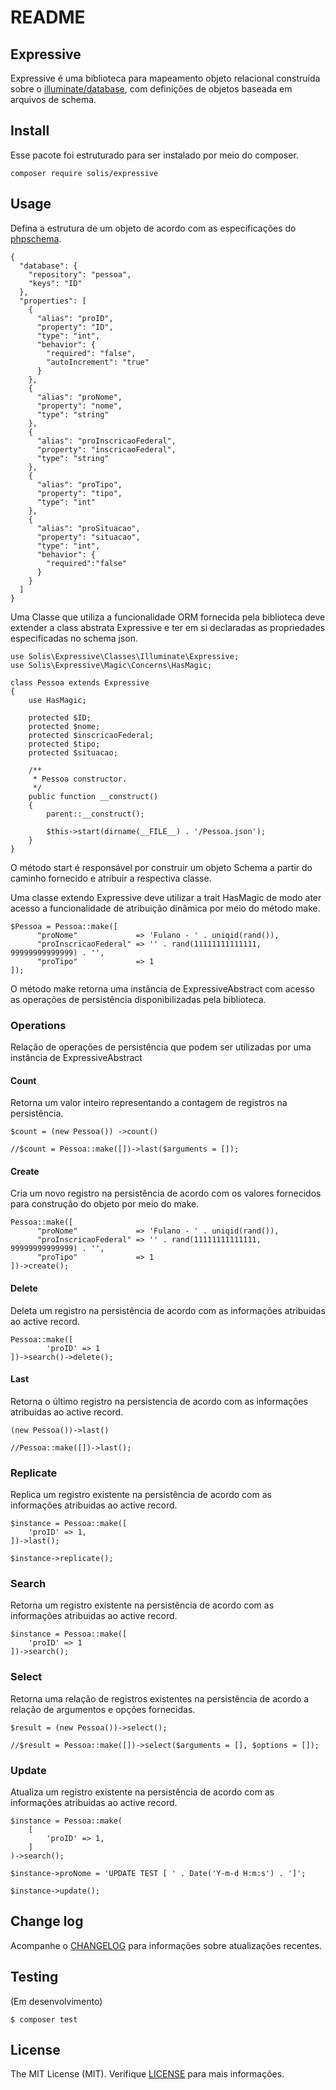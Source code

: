 # README

## Expressive

Expressive é uma biblioteca para mapeamento objeto relacional  construída sobre o [illuminate/database](https://github.com/illuminate/database), com definições de objetos baseada em arquivos de schema.

## Install

Esse pacote foi estruturado para ser instalado por meio do composer.

```
composer require solis/expressive
```
 
## Usage

Defina a estrutura de um objeto de acordo com as especificações do [phpschema](https://github.com/rafaelbeecker/phpschema).

```
{
  "database": {
    "repository": "pessoa",
    "keys": "ID"
  },
  "properties": [
    {
      "alias": "proID",
      "property": "ID",      
      "type": "int",
      "behavior": {        
        "required": "false",
        "autoIncrement": "true"
      }
    },
    {
      "alias": "proNome",
      "property": "nome",      
      "type": "string"
    },
    {
      "alias": "proInscricaoFederal",
      "property": "inscricaoFederal",      
      "type": "string"
    },
    {
      "alias": "proTipo",
      "property": "tipo",      
      "type": "int"
    },
    {
      "alias": "proSituacao",
      "property": "situacao",      
      "type": "int",
      "behavior": {
        "required":"false"
      }
    }
  ]
}
```

Uma Classe que utiliza a funcionalidade ORM fornecida pela biblioteca deve extender a class abstrata Expressive e ter em si declaradas as propriedades especificadas no schema json.

```
use Solis\Expressive\Classes\Illuminate\Expressive;
use Solis\Expressive\Magic\Concerns\HasMagic;

class Pessoa extends Expressive
{
    use HasMagic;

    protected $ID;
    protected $nome;
    protected $inscricaoFederal;
    protected $tipo;
    protected $situacao;
    
    /**
     * Pessoa constructor.
     */
    public function __construct()
    {
        parent::__construct();

        $this->start(dirname(__FILE__) . '/Pessoa.json');
    }
}   
```

O método start é responsável por construir um objeto Schema a partir do caminho fornecido e atribuir a respectiva classe.

Uma classe extendo Expressive deve utilizar a trait HasMagic de modo ater acesso a funcionalidade de atribuição dinâmica por meio do método make.

```
$Pessoa = Pessoa::make([
      "proNome"             => 'Fulano - ' . uniqid(rand()),
      "proInscricaoFederal" => '' . rand(11111111111111, 99999999999999) . '',
      "proTipo"             => 1      
]);
``` 

O método make retorna uma instância de ExpressiveAbstract com acesso as operações de persistência disponibilizadas pela biblioteca.

### Operations

Relação de operações de persistência que podem ser utilizadas por uma instância de ExpressiveAbstract

#### Count

Retorna um valor inteiro representando a contagem de registros na persistência. 

```
$count = (new Pessoa()) ->count()

//$count = Pessoa::make([])->last($arguments = []);
```

#### Create

Cria um novo registro na persistência de acordo com os valores fornecidos para construção do objeto por meio do make.

```
Pessoa::make([
      "proNome"             => 'Fulano - ' . uniqid(rand()),
      "proInscricaoFederal" => '' . rand(11111111111111, 99999999999999) . '',
      "proTipo"             => 1      
])->create();
```

#### Delete

Deleta um registro na persistência de acordo com as informações atribuidas ao active record.

```
Pessoa::make([
        'proID' => 1
])->search()->delete();

```

#### Last

Retorna o último registro na persistencia de acordo com as informações atribuidas ao active record.

```
(new Pessoa())->last()

//Pessoa::make([])->last();
```

### Replicate

Replica um registro existente na persistência de acordo com as informações atribuidas ao active record.

```
$instance = Pessoa::make([
    'proID' => 1,
])->last();

$instance->replicate();    
```

### Search

Retorna um registro existente na persistência de acordo com as informações atribuidas ao active record.

```
$instance = Pessoa::make([
    'proID' => 1
])->search();
```

### Select

Retorna uma relação de registros existentes na persistência de acordo a relação de argumentos e opções fornecidas.

```
$result = (new Pessoa())->select();

//$result = Pessoa::make([])->select($arguments = [], $options = []);
```

### Update

Atualiza um registro existente na persistência de acordo com as informações atribuidas ao active record.

```
$instance = Pessoa::make(
    [
        'proID' => 1,        
    ]
)->search();

$instance->proNome = 'UPDATE TEST [ ' . Date('Y-m-d H:m:s') . ']';

$instance->update();
```

## Change log

Acompanhe o [CHANGELOG](CHANGELOG.md) para informações sobre atualizações recentes.

## Testing

(Em desenvolvimento)

```
$ composer test
```

## License

The MIT License (MIT). Verifique [LICENSE](LICENSE.MD) para mais informações.